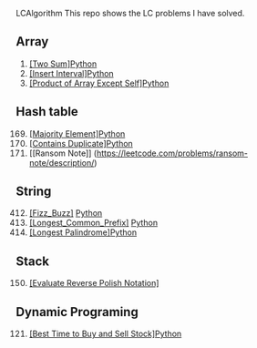  LCAlgorithm
This repo shows the LC problems I have solved.

## Array
1.  [[Two Sum]](https://leetcode.com/problems/two-sum/description/)[Python]()
57. [[Insert Interval]](https://leetcode.com/problems/insert-interval/description/)[Python]()
238. [[Product of Array Except Self]](https://leetcode.com/problems/product-of-array-except-self/description/)[Python]()

## Hash table
169. [[Majority Element]](https://leetcode.com/problems/majority-element/description/)[Python]()
217. [[Contains Duplicate]](https://leetcode.com/problems/contains-duplicate/description/)[Python]()
383. [[Ransom Note]] (https://leetcode.com/problems/ransom-note/description/)

## String
412. [[Fizz_Buzz]](https://leetcode.com/problems/fizz-buzz/description/) [Python]()
14.  [[Longest_Common_Prefix]](https://leetcode.com/problems/longest-common-prefix/description/) [Python]()
409. [[Longest Palindrome]](https://leetcode.com/problems/longest-palindrome/description/)[Python]()

## Stack
150. [[Evaluate Reverse Polish Notation]](https://leetcode.com/problems/evaluate-reverse-polish-notation/description/)
## Dynamic Programing
121. [[Best Time to Buy and Sell Stock]](https://leetcode.com/problems/best-time-to-buy-and-sell-stock/description/)[Python]()
